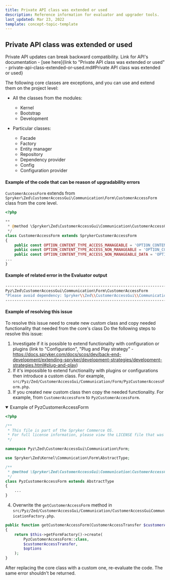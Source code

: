 ```yaml
---
title: Private API class was extended or used
description: Reference information for evaluator and upgrader tools.
last_updated: Mar 23, 2022
template: concept-topic-template
---
```


## Private API class was extended or used

Private API updates can break backward compatibility. Link for API's documentation - [see here]{link to "Private API class was extended or used" - private-api-class-extended-or-used.md#Private API class was extended or used}

The following core classes are exceptions, and you can use and extend them on the project level:

* All the classes from the modules:
    * Kernel
    * Bootstrap
    * Development

* Particular classes:
    * Facade
    * Factory
    * Entity manager
    * Repository
    * Dependency provider
    * Config
    * Configuration provider

#### Example of the code that can be reason of upgradability errors

`CustomerAccessForm` extends from `Spryker\Zed\CustomerAccessGui\Communication\Form\CustomerAccessForm` class from the core level.

```php
<?php

**
 * @method \Spryker\Zed\CustomerAccessGui\Communication\CustomerAccessGuiCommunicationFactory getFactory()
 */
class CustomerAccessForm extends SprykerCustomerAccessForm
{
    public const OPTION_CONTENT_TYPE_ACCESS_MANAGEABLE = 'OPTION_CONTENT_TYPE_ACCESS_MANAGEABLE';
    public const OPTION_CONTENT_TYPE_ACCESS_NON_MANAGEABLE = 'OPTION_CONTENT_TYPE_ACCESS_NON_MANAGEABLE';
    public const OPTION_CONTENT_TYPE_ACCESS_NON_MANAGEABLE_DATA = 'OPTION_CONTENT_TYPE_ACCESS_NON_MANAGEABLE_DATA';
...
}
```

#### Example of related error in the Evaluator output

```bash
------------------------------------------------------------------------------------
Pyz\Zed\CustomerAccessGui\Communication\Form\CustomerAccessForm
"Please avoid dependency: Spryker\\Zed\\CustomerAccessGui\\Communication\\Form\\CustomerAccessForm in Pyz\\Zed\\CustomerAccessGui\\Communication\\Form\\CustomerAccessForm"
------------------------------------------------------------------------------------
```

#### Example of resolving this issue

To resolve this issue need to create new custom class and copy needed functionality that needed from the core's class
Do the following steps to resolve this issue:

1. Investigate if it is possible to extend functionality with configuration or plugins (link to "Configuration", "Plug and Play strategy" - https://docs.spryker.com/docs/scos/dev/back-end-development/extending-spryker/development-strategies/development-strategies.html#plug-and-play)
2. If it's impossible to extend functionality with plugins or configurations then introduce a custom class. For example, `src/Pyz/Zed/CustomerAccessGui/Communication/Form/PyzCustomerAccessForm.php`.
3. If you created new custom class then copy the needed functionality. For example, from `CustomerAccessForm` to `PyzCustomerAccessForm`.

<details open>
    <summary markdown='span'>Example of PyzCustomerAccessForm</summary>

```php
<?php

/**
 * This file is part of the Spryker Commerce OS.
 * For full license information, please view the LICENSE file that was distributed with this source code.
 */

namespace Pyz\Zed\CustomerAccessGui\Communication\Form;

use Spryker\Zed\Kernel\Communication\Form\AbstractType;

/**
 * @method \Spryker\Zed\CustomerAccessGui\Communication\CustomerAccessGuiCommunicationFactory getFactory()
 */
class PyzCustomerAccessForm extends AbstractType
{
    ...
}
```

</details>

4. Overwrite the `getCustomerAccessForm` method in `src/Pyz/Zed/CustomerAccessGui/Communication/CustomerAccessGuiCommunicationFactory.php`.
```php
public function getCustomerAccessForm(CustomerAccessTransfer $customerAccessTransfer, array $options)
{
    return $this->getFormFactory()->create(
        PyzCustomerAccessForm::class,
        $customerAccessTransfer,
        $options
    );
}
```
After replacing the core class with a custom one, re-evaluate the code. The same error shouldn't be returned.